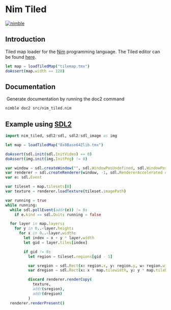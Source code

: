 # Nim Tiled
[![nimble](https://raw.githubusercontent.com/yglukhov/nimble-tag/master/nimble.png)](https://github.com/yglukhov/nimble-tag)

## Introduction

Tiled map loader for the [Nim](nim-lang.org) programming language. The Tiled editor can be found [here](https://www.mapeditor.org/).

```nim
let map = loadTiledMap("tilemap.tmx")
doAssert(map.width == 128)
```

## Documentation

​	Generate documentation by running the doc2 command

```bash
nimble doc2 src/nim_tiled.nim
```

## Example using [SDL2](https://github.com/Vladar4/sdl2_nim)

```nim
import nim_tiled, sdl2/sdl, sdl2/sdl_image as img

let map = loadTiledMap("8x8Base64Zlib.tmx")

doAssert(sdl.init(sdl.InitVideo) == 0)
doAssert(img.init(img.InitPng) != 0)

var window = sdl.createWindow("", sdl.WindowPosUndefined, sdl.WindowPosUndefined, 800, 600, 0)
var renderer = sdl.createRenderer(window, -1, sdl.RendererAccelerated or sdl.RendererPresentVsync)
var e: sdl.Event

var tileset = map.tilesets[0]
var texture = renderer.loadTexture(tileset.imagePath)

var running = true
while running:
  while sdl.pollEvent(addr(e)) != 0:
    if e.kind == sdl.Quit: running = false

  for layer in map.layers:
    for y in 0..<layer.height:
      for x in 0..<layer.width:
        let index = x + y * layer.width
        let gid = layer.tiles[index]

        if gid != 0:
          let region = tileset.regions[gid - 1]

          var sregion = sdl.Rect(x: region.x, y: region.y, w: region.width, h: region.height)
          var dregion = sdl.Rect(x: x * map.tilewidth, y: y * map.tileheight, w: map.tilewidth, h: map.tileheight)

          discard renderer.renderCopy(
            texture,
            addr(sregion),
            addr(dregion)
          )
  renderer.renderPresent()
```


